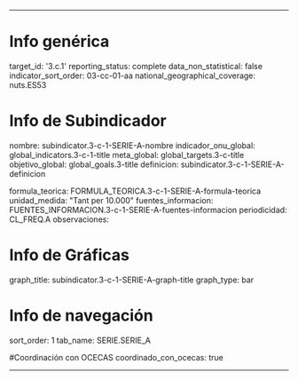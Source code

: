 ---

# Info genérica
target_id: '3.c.1'
reporting_status: complete
data_non_statistical: false
indicator_sort_order: 03-cc-01-aa
national_geographical_coverage: nuts.ES53

# Info de Subindicador
nombre: subindicator.3-c-1-SERIE-A-nombre
indicador_onu_global: global_indicators.3-c-1-title
meta_global: global_targets.3-c-title
objetivo_global: global_goals.3-title
definicion: subindicator.3-c-1-SERIE-A-definicion

formula_teorica: FORMULA_TEORICA.3-c-1-SERIE-A-formula-teorica
unidad_medida: "Tant per 10.000"
fuentes_informacion: FUENTES_INFORMACION.3-c-1-SERIE-A-fuentes-informacion
periodicidad: CL_FREQ.A
observaciones:

# Info de Gráficas
graph_title: subindicator.3-c-1-SERIE-A-graph-title
graph_type: bar

# Info de navegación
sort_order: 1
tab_name: SERIE.SERIE_A

#Coordinación con OCECAS
coordinado_con_ocecas: true

---